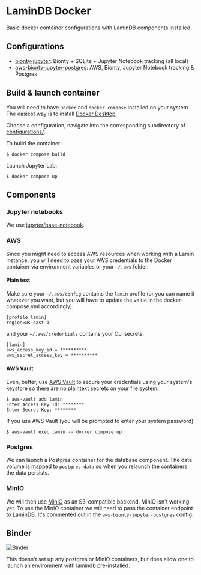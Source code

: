 # LaminDB Docker

Basic docker container configurations with LaminDB components installed.

## Configurations

- [bionty-jupyter](configurations/bionty-jupyter/): Bionty + SQLite + Jupyter Notebook tracking (all local)
- [aws-bionty-jupyter-postgres](configurations/aws-bionty-jupyter-postgres/): AWS, Bionty, Jupyter Notebook tracking & Postgres


## Build & launch container

You will need to have `Docker` and `docker compose` installed on your system. The easiest way is to install [Docker Desktop](https://www.docker.com/products/docker-desktop/).

Choose a configuration, navigate into the corresponding subdirectory of [configurations/](configurations).

To build the container:

```
$ docker compose build
```

Launch Jupyter Lab:

```
$ docker compose up
```

## Components

### Jupyter notebooks

We use [jupyter/base-notebook](https://hub.docker.com/r/jupyter/base-notebook).

### AWS

Since you might need to access AWS resources when working with a Lamin instance, you will need to pass your AWS credentials to the Docker container via environment variables or your `~/.aws` folder.

#### Plain text

Make sure your `~/.aws/config` contains the `lamin` profile (or you can name it whatever you want, but you will have to update the value in the docker-compose.yml accordingly):

```
[profile lamin]
region=us-east-1
```

and your `~/.aws/credentials` contains your CLI secrets:

```
[lamin]
aws_access_key_id = **********
aws_secret_access_key = **********
```

#### AWS Vault

Even, better, use [AWS Vault](https://github.com/99designs/aws-vault) to secure your credentials using your system's keystore so there are no plaintext secrets on your file system.

```
$ aws-vault add lamin
Enter Access Key Id: ********
Enter Secret Key: ********
```

If you use AWS Vault (you will be prompted to enter your system password)

```
$ aws-vault exec lamin -- docker compose up
```


### Postgres

We can launch a Postgres container for the database component. The data volume is mapped to `postgres-data` so when you relaunch the containers the data persists.


### MinIO

We will then use [MinIO](https://hub.docker.com/r/minio/minio/) as an S3-compatible backend. MinIO isn't working yet. To use the MinIO container we will need to pass the container endpoint to LaminDB. It's commented out in the `aws-bionty-jupyter-postgres` config.


## Binder

[![Binder](https://mybinder.org/badge_logo.svg)](https://mybinder.org/v2/gh/lawrlee/lamin-docker/HEAD)

This doesn't set up any postgres or MinIO containers, but does allow one to launch an environment with lamindb pre-installed.
